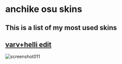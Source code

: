 # anchike osu skins

## This is a list of my most used skins


## [ varv+helli edit](http://www.mediafire.com/file/vqfymcijhzlishs/-_%252B_varv%252Bhelli_edit.osk/file)
![screenshot011](https://user-images.githubusercontent.com/69025310/108579814-8350ad80-7307-11eb-9224-fb40b15cfea5.png)

